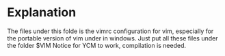 # Explanation
The files under this folde is the vimrc configuration for vim, especially for the portable version of vim under in windows.
Just put all these files under the folder $VIM
Notice for YCM to work, compilation is needed. 
